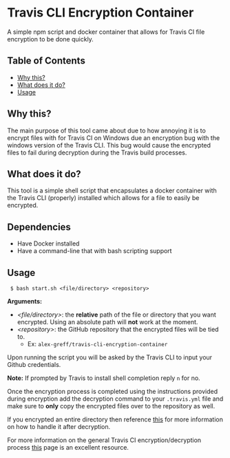 # Travis CLI Encryption Container

A simple npm script and docker container that allows for Travis CI file encryption to be done quickly.

## Table of Contents
* [Why this?](#why-this)
* [What does it do?](#what-does-it-do)
* [Usage](#usage)

## Why this?

The main purpose of this tool came about due to how annoying it is to encrypt files with for Travis CI on Windows due an encryption bug with the windows version of the Travis CLI. This bug would cause the encrypted files to fail during decryption during the Travis build processes.

## What does it do?

This tool is a simple shell script that encapsulates a docker container with the Travis CLI (properly) installed which allows for a file to easily be encrypted.

## Dependencies

* Have Docker installed
* Have a command-line that with bash scripting support

## Usage

``` $ bash start.sh <file/directory> <repository>```

**Arguments:**
* *\<file/directory>*: the **relative** path of the file or directory that you want encrypted. Using an absolute path will **not** work at the moment.
* *\<repository>*: the GitHub repository that the encrypted files will be tied to.
   * Ex: `alex-greff/travis-cli-encryption-container`

Upon running the script you will be asked by the Travis CLI to input your Github credentials.

**Note:** If prompted by Travis to install shell completion reply `n` for no.

Once the encryption process is completed using the instructions provided during encryption add the decryption command to your `.travis.yml` file and make sure to **only** copy the encrypted files over to the repository as well.

If you encrypted an entire directory then reference [this](https://docs.travis-ci.com/user/encrypting-files/#encrypting-multiple-files) for more information on how to handle it after decryption.

For more information on the general Travis CI encryption/decryption process [this](https://docs.travis-ci.com/user/encrypting-files/) page is an excellent resource.
